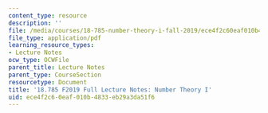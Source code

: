 ```yaml
---
content_type: resource
description: ''
file: /media/courses/18-785-number-theory-i-fall-2019/ece4f2c60eaf010b4833eb29a3da51f6_MIT18_785F19_full_notes.pdf
file_type: application/pdf
learning_resource_types:
- Lecture Notes
ocw_type: OCWFile
parent_title: Lecture Notes
parent_type: CourseSection
resourcetype: Document
title: '18.785 F2019 Full Lecture Notes: Number Theory I'
uid: ece4f2c6-0eaf-010b-4833-eb29a3da51f6
---
```

